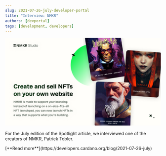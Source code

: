 ```yaml
---
slug: 2021-07-26-july-developer-portal
title: "Interview: NMKR"
authors: [devportal]
tags: [development, developers]
---
```


![title image](./nmkr_preview.png)

For the July edition of the Spotlight article, we interviewed one of the creators of NMKR, Patrick Tobler. 

<div style={{ textAlign: 'right' }}>
[**Read more**](https://developers.cardano.org/blog/2021-07-26-july) 
</div>